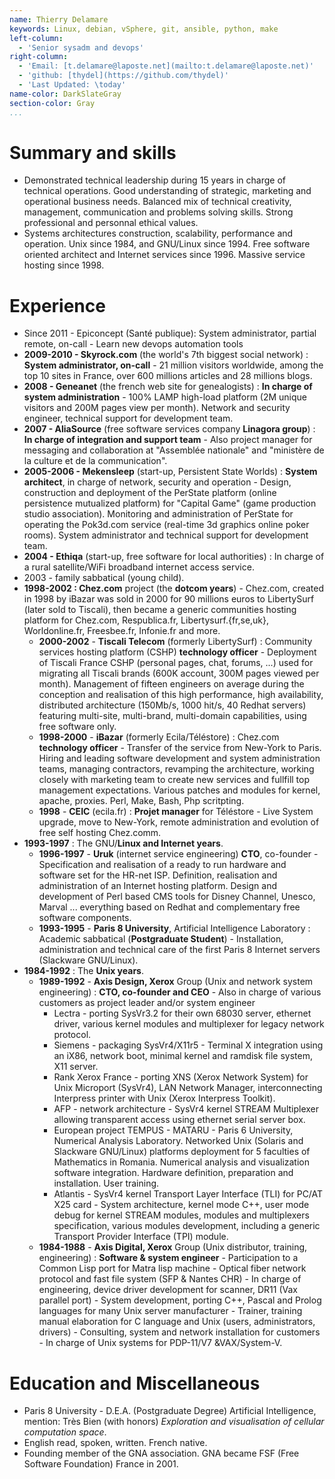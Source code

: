 ```yaml
---
name: Thierry Delamare
keywords: Linux, debian, vSphere, git, ansible, python, make
left-column:
  - 'Senior sysadm and devops'
right-column:
  - 'Email: [t.delamare@laposte.net](mailto:t.delamare@laposte.net)'
  - 'github: [thydel](https://github.com/thydel)'
  - 'Last Updated: \today'
name-color: DarkSlateGray
section-color: Gray
...
```


# Summary and skills

- Demonstrated technical leadership during 15 years in charge of
  technical operations. Good understanding of strategic, marketing and
  operational business needs. Balanced mix of technical creativity,
  management, communication and problems solving skills.  Strong
  professional and personnal ethical values.
- Systems architectures construction, scalability, performance and
  operation. Unix since 1984, and GNU/Linux since 1994. Free software
  oriented architect and Internet services since 1996. Massive service
  hosting since 1998.
	   
# Experience

<!--
-->

- Since 2011 - Epiconcept (Santé publique): System administrator,
  partial remote, on-call - Learn new devops automation tools
- **2009-2010 - Skyrock.com** (the world's 7th biggest social
  network) : **System administrator, on-call** - 21 million visitors
  worldwide, among the top 10 sites in France, over 600 millions
  articles and 28 millions blogs.
- **2008 - Geneanet** (the french web site for genealogists) : **In
  charge of system administration** - 100% LAMP high-load platform (2M
  unique visitors and 200M pages view per month). Network and security
  engineer, technical support for development team.
- **2007 - AliaSource** (free software services company **Linagora
  group**) : **In charge of integration and support team** - Also
  project manager for messaging and collaboration at "Assemblée
  nationale" and "ministère de la culture et de la communication".
- **2005-2006 - Mekensleep** (start-up, Persistent State Worlds) :
  **System architect**, in charge of network, security and operation -
  Design, construction and deployment of the PerState platform (online
  persistence mutualized platform) for "Capital Game" (game production
  studio association). Monitoring and administration of PerState for
  operating the Pok3d.com service (real-time 3d graphics online poker
  rooms). System administrator and technical support for development
  team.
- **2004 - Ethiqa** (start-up, free software for local authorities) :
  In charge of a rural satellite/WiFi broadband internet access
  service.
- 2003 - family sabbatical (young child).
- **1998-2002 : Chez.com** project (the **dotcom years**) - Chez.com,
  created in 1998 by iBazar was sold in 2000 for 90 millions euros to
  LibertySurf (later sold to Tiscali), then became a generic
  communities hosting platform for Chez.com, Respublica.fr,
  Libertysurf.{fr,se,uk}, Worldonline.fr, Freesbee.fr, Infonie.fr and
  more.
    - **2000-2002** - **Tiscali Telecom** (formerly LibertySurf) :
      Community services hosting platform (CSHP) **technology
      officer** - Deployment of Tiscali France CSHP (personal pages,
      chat, forums, ...) used for migrating all Tiscali brands (600K
      account, 300M pages viewed per month). Management of fifteen
      engineers on average during the conception and realisation of
      this high performance, high availability, distributed
      architecture (150Mb/s, 1000 hit/s, 40 Redhat servers) featuring
      multi-site, multi-brand, multi-domain capabilities, using free
      software only.
    - **1998-2000** - **iBazar** (formerly Ecila/Téléstore) : Chez.com
      **technology officer** - Transfer of the service from New-York
      to Paris. Hiring and leading software development and system
      administration teams, managing contractors, revamping the
      architecture, working closely with marketing team to create new
      services and fullfill top management expectations. Various
      patches and modules for kernel, apache, proxies. Perl, Make,
      Bash, Php scritpting.
    - **1998** - **CEIC** (ecila.fr) : **Projet manager** for
      Téléstore - Live System upgrade, move to New-York, remote
      administration and evolution of free self hosting Chez.comm.
- **1993-1997** : The GNU/**Linux and Internet years**.
    - **1996-1997** - **Uruk** (internet service engineering) **CTO**,
       co-founder - Specification and realisation of a ready to run
       hardware and software set for the HR-net ISP. Definition,
       realisation and administration of an Internet hosting
       platform. Design and development of Perl based CMS tools for
       Disney Channel, Unesco, Marval ... everything based on Redhat
       and complementary free software components.
    - **1993-1995** - **Paris 8 University**, Artificial Intelligence
      Laboratory : Academic sabbatical (**Postgraduate Student**) -
      Installation, administration and technical care of the first
      Paris 8 Internet servers (Slackware GNU/Linux).
- **1984-1992** : The **Unix years**.
     - **1989-1992** - **Axis Design, Xerox** Group (Unix and network
       system engineering) : **CTO, co-founder and CEO** - Also in
       charge of various customers as project leader and/or system
       engineer
          - Lectra - porting SysVr3.2 for their own 68030 server,
            ethernet driver, various kernel modules and
            multiplexer for legacy network protocol.
          - Siemens - packaging SysVr4/X11r5 - Terminal X integration
            using an iX86, network boot, minimal kernel and ramdisk
            file system, X11 server.
          - Rank Xerox France - porting XNS (Xerox Network System)
            for Unix Microport (SysVr4), LAN Network Manager,
            interconnecting Interpress printer with Unix (Xerox
            Interpress Toolkit).
          - AFP - network architecture - SysVr4 kernel STREAM
            Multiplexer allowing transparent access using ethernet
            serial server box.
          - European project TEMPUS - MATARU - Paris 6 University,
            Numerical Analysis Laboratory. Networked Unix (Solaris
            and Slackware GNU/Linux) platforms deployment for 5
            faculties of Mathematics in Romania. Numerical analysis
            and visualization software integration. Hardware
            definition, preparation and installation. User training.
          - Atlantis - SysVr4 kernel Transport Layer Interface (TLI)
            for PC/AT X25 card - System architecture, kernel mode
            C++, user mode debug for kernel STREAM modules, modules
            and multiplexers specification, various modules
            development, including a generic Transport Provider
            Interface (TPI) module.
     - **1984-1988** - **Axis Digital, Xerox** Group (Unix
       distributor, training, engineering) : **Software & system
       engineer** - Participation to a Common Lisp port for Matra lisp
       machine - Optical fiber network protocol and fast file system
       (SFP & Nantes CHR) - In charge of engineering, device driver
       development for scanner, DR11 (Vax parallel port) - System
       development, porting C++, Pascal and Prolog languages for many
       Unix server manufacturer - Trainer, training manual elaboration
       for C language and Unix (users, administrators, drivers) -
       Consulting, system and network installation for customers - In
       charge of Unix systems for PDP-11/V7 &VAX/System-V.

# Education and Miscellaneous

- Paris 8 University - D.E.A. (Postgraduate Degree) Artificial
  Intelligence, mention: Très Bien (with honors) _Exploration and
  visualisation of cellular computation space_.
- English read, spoken, written. French native.
- Founding member of the GNA association. GNA became FSF (Free
  Software Foundation) France in 2001.
